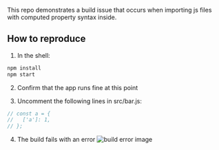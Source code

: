 This repo demonstrates a build issue that occurs when importing js files with computed property syntax inside.

## How to reproduce

1. In the shell:

```sh
npm install
npm start
```

2. Confirm that the app runs fine at this point

3. Uncomment the following lines in src/bar.js:

```js
// const a = {
//   ['a']: 1,
// };
```

4. The build fails with an error
![build error image](https://user-images.githubusercontent.com/4413963/51668133-df4f8780-2004-11e9-9f81-3635e33146d0.png)
